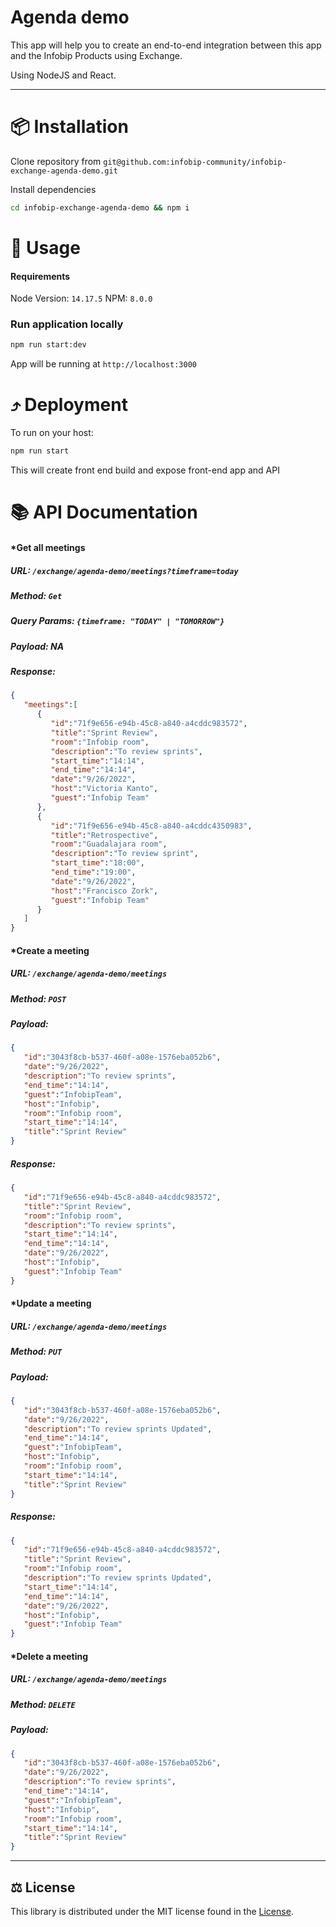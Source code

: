 # Agenda demo
This app will help you to create an end-to-end integration between this app and the Infobip Products using Exchange.

Using NodeJS and React.

---

# 📦 Installation
Clone repository from 
`git@github.com:infobip-community/infobip-exchange-agenda-demo.git`

Install dependencies
```bash
cd infobip-exchange-agenda-demo && npm i
```

# 🚀 Usage
#### Requirements
Node Version: `14.17.5`
NPM: `8.0.0`

### Run application locally
```bash
npm run start:dev
```
App will be running at `http://localhost:3000`


# ⤴️ Deployment
To run on your host: 
```bash
npm run start
```

This will create front end build and expose front-end app and API

# 📚 API Documentation

#### *Get all meetings 
##### URL: `/exchange/agenda-demo/meetings?timeframe=today`
##### Method: `Get`
##### Query Params: `{timeframe: "TODAY" | "TOMORROW"}`
##### Payload: NA
##### Response:
```json
{
   "meetings":[
      {
         "id":"71f9e656-e94b-45c8-a840-a4cddc983572",
         "title":"Sprint Review",
         "room":"Infobip room",
         "description":"To review sprints",
         "start_time":"14:14",
         "end_time":"14:14",
         "date":"9/26/2022",
         "host":"Victoria Kanto",
         "guest":"Infobip Team"
      },
      {
         "id":"71f9e656-e94b-45c8-a840-a4cddc4350983",
         "title":"Retrospective",
         "room":"Guadalajara room",
         "description":"To review sprint",
         "start_time":"18:00",
         "end_time":"19:00",
         "date":"9/26/2022",
         "host":"Francisco Zork",
         "guest":"Infobip Team"
      }
   ]
}
``` 

#### *Create a meeting
##### URL: `/exchange/agenda-demo/meetings`
##### Method: `POST`
##### Payload: 
```json
{
   "id":"3043f8cb-b537-460f-a08e-1576eba052b6",
   "date":"9/26/2022",
   "description":"To review sprints",
   "end_time":"14:14",
   "guest":"InfobipTeam",
   "host":"Infobip",
   "room":"Infobip room",
   "start_time":"14:14",
   "title":"Sprint Review"
}
```

##### Response:
```json
{
   "id":"71f9e656-e94b-45c8-a840-a4cddc983572",
   "title":"Sprint Review",
   "room":"Infobip room",
   "description":"To review sprints",
   "start_time":"14:14",
   "end_time":"14:14",
   "date":"9/26/2022",
   "host":"Infobip",
   "guest":"Infobip Team"
}
```
#### *Update a meeting

##### URL: `/exchange/agenda-demo/meetings`
##### Method: `PUT`
##### Payload: 
```json
{
   "id":"3043f8cb-b537-460f-a08e-1576eba052b6",
   "date":"9/26/2022",
   "description":"To review sprints Updated",
   "end_time":"14:14",
   "guest":"InfobipTeam",
   "host":"Infobip",
   "room":"Infobip room",
   "start_time":"14:14",
   "title":"Sprint Review"
}
```
##### Response:
```json
{
   "id":"71f9e656-e94b-45c8-a840-a4cddc983572",
   "title":"Sprint Review",
   "room":"Infobip room",
   "description":"To review sprints Updated",
   "start_time":"14:14",
   "end_time":"14:14",
   "date":"9/26/2022",
   "host":"Infobip",
   "guest":"Infobip Team"
}
```

#### *Delete a meeting

##### URL: `/exchange/agenda-demo/meetings`
##### Method: `DELETE`
##### Payload: 
```json
{
   "id":"3043f8cb-b537-460f-a08e-1576eba052b6",
   "date":"9/26/2022",
   "description":"To review sprints",
   "end_time":"14:14",
   "guest":"InfobipTeam",
   "host":"Infobip",
   "room":"Infobip room",
   "start_time":"14:14",
   "title":"Sprint Review"
}
```

---

## ⚖️ License

This library is distributed under the MIT license found in the [License](LICENSE).
